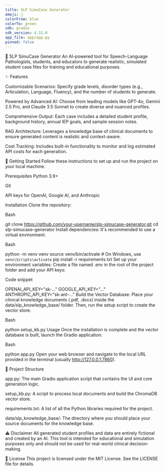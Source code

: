```yaml
---
title: SLP SimuCase Generator
emoji: 🎯
colorFrom: blue
colorTo: green
sdk: gradio
sdk_version: 4.31.0
app_file: app/app.py
pinned: false
---
```

🎯 SLP SimuCase Generator
An AI-powered tool for Speech-Language Pathologists, students, and educators to generate realistic, simulated student case files for training and educational purposes. 

✨ Features

Customizable Scenarios: Specify grade levels, disorder types (e.g., Articulation, Language, Fluency), and the number of students to generate. 


Powered by Advanced AI: Choose from leading models like GPT-4o, Gemini 2.5 Pro, and Claude 3.5 Sonnet to create diverse and nuanced profiles. 


Comprehensive Output: Each case includes a detailed student profile, background history, annual IEP goals, and sample session notes. 


RAG Architecture: Leverages a knowledge base of clinical documents to ensure generated content is realistic and context-aware. 


Cost Tracking: Includes built-in functionality to monitor and log estimated API costs for each generation. 

🚀 Getting Started
Follow these instructions to set up and run the project on your local machine.

Prerequisites
Python 3.9+

Git

API keys for OpenAI, Google AI, and Anthropic

Installation
Clone the repository:

Bash

git clone https://github.com/your-username/slp-simucase-generator.git
cd slp-simucase-generator
Install dependencies:
It's recommended to use a virtual environment.

Bash

python -m venv venv
source venv/bin/activate  # On Windows, use `venv\Scripts\activate`
pip install -r requirements.txt
Set up your environment variables:
Create a file named .env in the root of the project folder and add your API keys:

Code snippet

OPENAI_API_KEY="sk-..."
GOOGLE_API_KEY="..."
ANTHROPIC_API_KEY="sk-ant-..."
Build the Vector Database:
Place your clinical knowledge documents (.pdf, .docx) inside the data/slp_knowledge_base/ folder. Then, run the setup script to create the vector store:

Bash

python setup_kb.py
Usage
Once the installation is complete and the vector database is built, launch the Gradio application:

Bash

python app.py
Open your web browser and navigate to the local URL provided in the terminal (usually http://127.0.0.1:7860).

📂 Project Structure

app.py: The main Gradio application script that contains the UI and core generation logic. 

setup_kb.py: A script to process local documents and build the ChromaDB vector store.

requirements.txt: A list of all the Python libraries required for the project.


data/slp_knowledge_base/: The directory where you should place your source documents for the knowledge base. 

⚠️ Disclaimer
All generated student profiles and data are entirely fictional and created by an AI. This tool is intended for educational and simulation purposes only and should not be used for real-world clinical decision-making.

📄 License
This project is licensed under the MIT License. See the LICENSE file for details.
